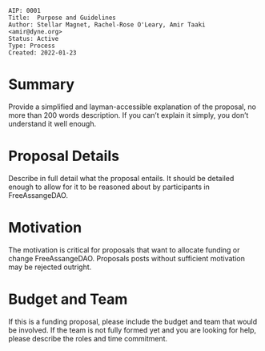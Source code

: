 ﻿```
AIP: 0001
Title:  Purpose and Guidelines
Author: Stellar Magnet, Rachel-Rose O'Leary, Amir Taaki <amir@dyne.org>
Status: Active
Type: Process
Created: 2022-01-23
```

# Summary

Provide a simplified and layman-accessible explanation of the proposal, no more than 200 words description. If you can’t explain it simply, you don’t understand it well enough.  

# Proposal Details

Describe in full detail what the proposal entails. It should be detailed enough to allow for it to be reasoned about by participants in FreeAssangeDAO.   

# Motivation

The motivation is critical for proposals that want to allocate funding or change FreeAssangeDAO. Proposals posts without sufficient motivation may be rejected outright.  

# Budget and Team

If this is a funding proposal, please include the budget and team that would be involved. If the team is not fully formed yet and you are looking for help, please describe the roles and time commitment.

